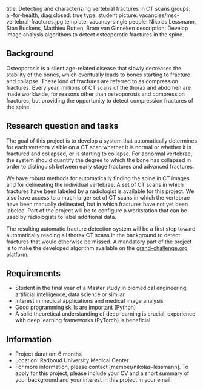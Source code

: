 title: Detecting and characterizing vertebral fractures in CT scans
groups: ai-for-health, diag
closed: true
type: student
picture: vacancies/msc-vertebral-fractures.jpg
template: vacancy-single
people: Nikolas Lessmann, Stan Buckens, Matthieu Rutten, Bram van Ginneken
description: Develop image analysis algorithms to detect osteoporotic fractures in the spine.

## Background
Osteoporosis is a silent age-related disease that slowly decreases the stability of the bones, which eventually leads to
bones starting to fracture and collapse. These kind of fractures are referred to as compression fractures. Every year,
millions of CT scans of the thorax and abdomen are made worldwide, for reasons other than osteoporosis and compression
fractures, but providing the opportunity to detect compression fractures of the spine.

## Research question and tasks
The goal of this project is to develop a system that automatically determines for each vertebra visible on a CT scan
whether it is normal or whether it is fractured and collapsed, or is starting to collapse. For abnormal vertebrae, the
system should quantify the degree to which the bone has collapsed in order to distinguish between early stage fractures
and advanced fractures.

We have robust methods for automatically finding the spine in CT images and for delineating the individual vertebrae.
A set of CT scans in which fractures have been labeled by a radiologist is available for this project. We also have
access to a much larger set of CT scans in which the vertebrae have been manually delineated, but in which fractures
have not yet been labeled. Part of the project will be to configure a workstation that can be used by radiologists to
label additional data.

The resulting automatic fracture detection system will be a first step toward automatically reading all thorax CT scans
in the background to detect fractures that would otherwise be missed. A mandatory part of the project is to make the
developed algorithm available on the [grand-challenge.org](https://grand-challenge.org) platform.

## Requirements
- Student in the final year of a Master study in biomedical engineering, artificial intelligence, data science or similar
- Interest in medical applications and medical image analysis
- Good programming skills are important (Python)
- A solid theoretical understanding of deep learning is crucial, experience with deep learning frameworks (PyTorch)
  is beneficial

## Information
- Project duration: 6 months
- Location: Radboud University Medical Center
- For more information, please contact [member/nikolas-lessmann]. To apply for this project, please include your CV and
  a short summary of your background and your interest in this project in your email.
